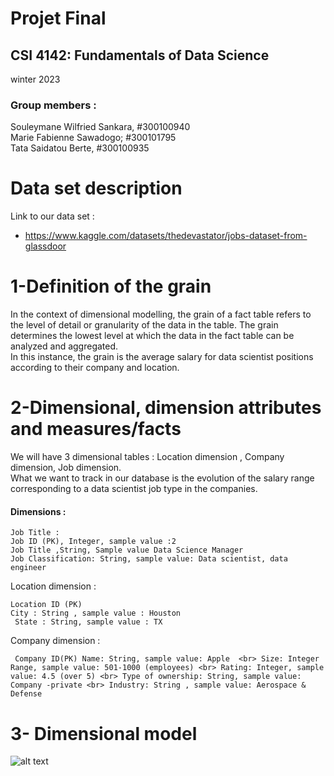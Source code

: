 # Projet Final 

## CSI 4142:  Fundamentals of Data Science
winter 2023



### Group members : 
Souleymane Wilfried Sankara, #300100940 <br>
Marie Fabienne Sawadogo; #300101795  <br>
Tata Saidatou Berte,  #300100935 <br>

# Data set description
Link to our data set : 
-  https://www.kaggle.com/datasets/thedevastator/jobs-dataset-from-glassdoor


# 1-Definition of the grain

In the context of dimensional modelling, the grain of a fact table refers to the level of detail or granularity of the data in the table. The grain determines the lowest level at which the data in the fact table can be analyzed and aggregated. <br>
In this instance, the grain is the average salary for data scientist positions according to their company and location.



# 2-Dimensional, dimension attributes and measures/facts

We will have 3  dimensional tables : Location dimension , Company dimension, Job dimension.<br>
What we want to track in our database is the evolution of the salary range corresponding to a data scientist job type in the companies. 

#### Dimensions : <br>



`Job Title :` <br>
  ` Job ID (PK), Integer, sample value :2 ` <br>
  ` Job Title ,String, Sample value Data Science Manager `<br>
   `Job Classification: String, sample value: Data scientist, data engineer` <br>

Location dimension :
 
` Location ID (PK) ` <br>
` City : String , sample value : Houston ` <br>
` State : String, sample value : TX` <br>

Company dimension :

` Company ID(PK)
 Name: String, sample value: Apple  <br>
 Size: Integer Range, sample value: 501-1000 (employees) <br>
 Rating: Integer, sample value: 4.5 (over 5) <br>
Type of ownership: String, sample value: Company -private <br>
Industry: String , sample value: Aerospace & Defense` <br>


# 3- Dimensional model
![alt text](https://github.com/fabienne-lab/CSI-4142/blob/images/Dimensions.jpg?raw=true)
